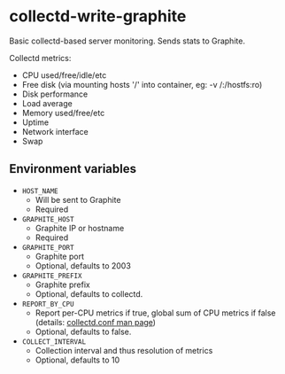 collectd-write-graphite
=======================

Basic collectd-based server monitoring. Sends stats to Graphite.

Collectd metrics:

* CPU used/free/idle/etc
* Free disk (via mounting hosts '/' into container, eg: -v /:/hostfs:ro)
* Disk performance
* Load average
* Memory used/free/etc
* Uptime
* Network interface
* Swap

Environment variables
---------------------

* `HOST_NAME`
  - Will be sent to Graphite
  - Required
* `GRAPHITE_HOST`
  - Graphite IP or hostname
  - Required
* `GRAPHITE_PORT`
  - Graphite port
  - Optional, defaults to 2003
* `GRAPHITE_PREFIX`
  - Graphite prefix
  - Optional, defaults to collectd.
* `REPORT_BY_CPU`
  - Report per-CPU metrics if true, global sum of CPU metrics if false (details: [collectd.conf man page](https://collectd.org/documentation/manpages/collectd.conf.5.shtml#plugin_cpu))
  - Optional, defaults to false.
* `COLLECT_INTERVAL`
  - Collection interval and thus resolution of metrics
  - Optional, defaults to 10
